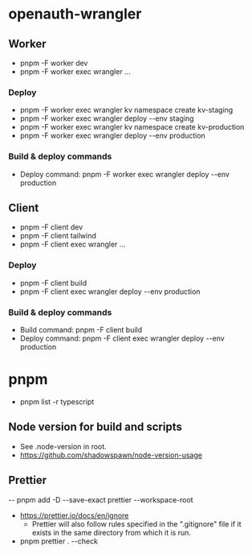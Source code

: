 # openauth-wrangler

## Worker

- pnpm -F worker dev
- pnpm -F worker exec wrangler ...

### Deploy

- pnpm -F worker exec wrangler kv namespace create kv-staging
- pnpm -F worker exec wrangler deploy --env staging
- pnpm -F worker exec wrangler kv namespace create kv-production
- pnpm -F worker exec wrangler deploy --env production

### Build & deploy commands

- Deploy command: pnpm -F worker exec wrangler deploy --env production

## Client

- pnpm -F client dev
- pnpm -F client tailwind
- pnpm -F client exec wrangler ...

### Deploy

- pnpm -F client build
- pnpm -F client exec wrangler deploy --env production

### Build & deploy commands

- Build command: pnpm -F client build
- Deploy command: pnpm -F client exec wrangler deploy --env production

# pnpm

- pnpm list -r typescript

## Node version for build and scripts

- See .node-version in root.
- https://github.com/shadowspawn/node-version-usage

## Prettier

-- pnpm add -D --save-exact prettier --workspace-root

- https://prettier.io/docs/en/ignore
  - Prettier will also follow rules specified in the ".gitignore" file if it exists in the same directory from which it is run.
- pnpm prettier . --check
